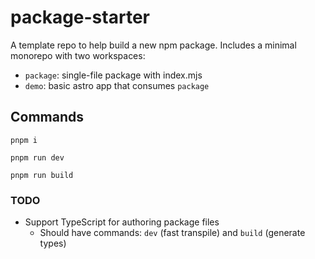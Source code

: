 # package-starter

A template repo to help build a new npm package. Includes a minimal monorepo with two workspaces:

- `package`: single-file package with index.mjs
- `demo`: basic astro app that consumes `package`

## Commands

```shell
pnpm i
```

```shell
pnpm run dev
```

```shell
pnpm run build
```

### TODO

- Support TypeScript for authoring package files
  - Should have commands: `dev` (fast transpile) and `build` (generate types)
